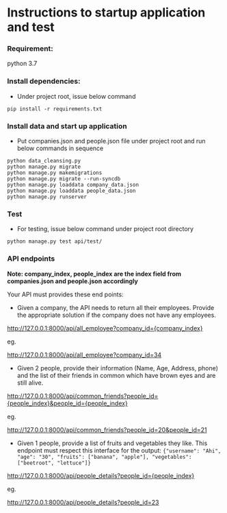 # Instructions to startup application and test

### Requirement:
python 3.7

### Install dependencies:
- Under project root, issue below command

```
pip install -r requirements.txt
```

### Install data and start up application
- Put companies.json and people.json file under project root and run below commands in sequence

```
python data_cleansing.py  
python manage.py migrate  
python manage.py makemigrations  
python manage.py migrate --run-syncdb  
python manage.py loaddata company_data.json  
python manage.py loaddata people_data.json  
python manage.py runserver  
```

### Test
- For testing, issue below command under project root directory

```
python manage.py test api/test/
```

### API endpoints
**Note: company_index, people_index are the index field from companies.json and people.json accordingly**

Your API must provides these end points:
- Given a company, the API needs to return all their employees. Provide the appropriate solution if the company does not have any employees.

http://127.0.0.1:8000/api/all_employee?company_id={company_index}

eg.

<http://127.0.0.1:8000/api/all_employee?company_id=34>

- Given 2 people, provide their information (Name, Age, Address, phone) and the list of their friends in common which have brown eyes and are still alive.

http://127.0.0.1:8000/api/common_friends?people_id={people_index}&people_id={people_index}

eg.

<http://127.0.0.1:8000/api/common_friends?people_id=20&people_id=21>

- Given 1 people, provide a list of fruits and vegetables they like. This endpoint must respect this interface for the output: `{"username": "Ahi", "age": "30", "fruits": ["banana", "apple"], "vegetables": ["beetroot", "lettuce"]}`

http://127.0.0.1:8000/api/people_details?people_id={people_index}

eg.

<http://127.0.0.1:8000/api/people_details?people_id=23>


